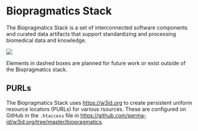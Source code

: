 # Biopragmatics Stack

The Biopragmatics Stack is a set of interconnected software components and curated data artifacts that
support standardizing and processing biomedical data and knowledge.

<img src="https://docs.google.com/drawings/d/e/2PACX-1vS3dvIX5EScSb9aIcjRmArJevZQEgKl2-mRbvcGwwmzAwyLUoBRltyKfTVYwsEMQOLMe3zHFxM3Ycfw/pub?w=2888&amp;h=1722">

Elements in dashed boxes are planned for future work or exist outside of the Biopragmatics stack.

## PURLs

The Biopragmatics Stack uses https://w3id.org to create persistent uniform resource locators (PURLs)
for various rsources. These are configured on GitHub in the `.htaccess` file in
https://github.com/perma-id/w3id.org/tree/master/biopragmatics.

